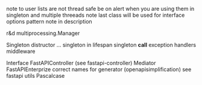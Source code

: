 note to user lists are not thread safe be on alert when you are using them in singleton and multiple threeads
note last class will be used for interface
options pattern note in description

r&d multiprocessing.Manager

Singleton distructor ... singleton in lifespan
singleton __call__
exception handlers
middleware

Interface
FastAPIController (see fastapi-controller)
Mediator
FastAPIEnterprize
correct names for generator (openapisimplification) see fastapi utils
Pascalcase